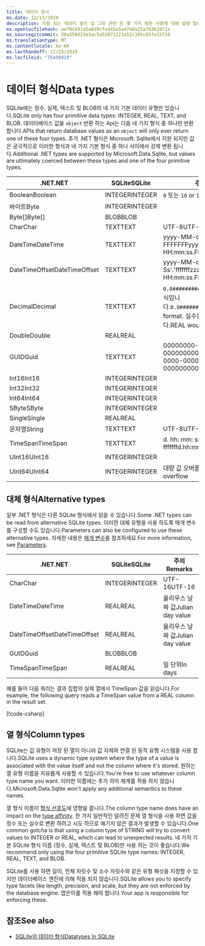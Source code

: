 ```yaml
---
title: 데이터 형식
ms.date: 12/13/2019
description: 지원 되는 데이터 형식 및 그와 관련 된 몇 가지 제한 사항에 대해 설명 합니다.
ms.openlocfilehash: ae70cb91a5a6d9cfed45a5a47dda25a70362871e
ms.sourcegitcommit: 30a558d23e3ac5a52071121a52c305c85fe15726
ms.translationtype: MT
ms.contentlocale: ko-KR
ms.lasthandoff: 12/25/2019
ms.locfileid: "75450419"
---
```

# <a name="data-types"></a><span data-ttu-id="68cd5-103">데이터 형식</span><span class="sxs-lookup"><span data-stu-id="68cd5-103">Data types</span></span>

<span data-ttu-id="68cd5-104">SQLite에는 정수, 실제, 텍스트 및 BLOB의 네 가지 기본 데이터 유형만 있습니다.</span><span class="sxs-lookup"><span data-stu-id="68cd5-104">SQLite only has four primitive data types: INTEGER, REAL, TEXT, and BLOB.</span></span> <span data-ttu-id="68cd5-105">데이터베이스 값을 `object` 반환 하는 Api는 다음 네 가지 형식 중 하나만 반환 합니다.</span><span class="sxs-lookup"><span data-stu-id="68cd5-105">APIs that return database values as an `object` will only ever return one of these four types.</span></span> <span data-ttu-id="68cd5-106">추가 .NET 형식은 Microsoft. Sqlite에서 지원 되지만 값은 궁극적으로 이러한 형식과 네 가지 기본 형식 중 하나 사이에서 강제 변환 됩니다.</span><span class="sxs-lookup"><span data-stu-id="68cd5-106">Additional .NET types are supported by Microsoft.Data.Sqlite, but values are ultimately coerced between these types and one of the four primitive types.</span></span>

| <span data-ttu-id="68cd5-107">.NET</span><span class="sxs-lookup"><span data-stu-id="68cd5-107">.NET</span></span>           | <span data-ttu-id="68cd5-108">SQLite</span><span class="sxs-lookup"><span data-stu-id="68cd5-108">SQLite</span></span>  | <span data-ttu-id="68cd5-109">주의</span><span class="sxs-lookup"><span data-stu-id="68cd5-109">Remarks</span></span>                                                       |
| -------------- | ------- | ------------------------------------------------------------- |
| <span data-ttu-id="68cd5-110">Boolean</span><span class="sxs-lookup"><span data-stu-id="68cd5-110">Boolean</span></span>        | <span data-ttu-id="68cd5-111">INTEGER</span><span class="sxs-lookup"><span data-stu-id="68cd5-111">INTEGER</span></span> | <span data-ttu-id="68cd5-112">`0` 또는 `1`</span><span class="sxs-lookup"><span data-stu-id="68cd5-112">`0` or `1`</span></span>                                                    |
| <span data-ttu-id="68cd5-113">바이트</span><span class="sxs-lookup"><span data-stu-id="68cd5-113">Byte</span></span>           | <span data-ttu-id="68cd5-114">INTEGER</span><span class="sxs-lookup"><span data-stu-id="68cd5-114">INTEGER</span></span> |                                                               |
| <span data-ttu-id="68cd5-115">Byte[]</span><span class="sxs-lookup"><span data-stu-id="68cd5-115">Byte[]</span></span>         | <span data-ttu-id="68cd5-116">BLOB</span><span class="sxs-lookup"><span data-stu-id="68cd5-116">BLOB</span></span>    |                                                               |
| <span data-ttu-id="68cd5-117">Char</span><span class="sxs-lookup"><span data-stu-id="68cd5-117">Char</span></span>           | <span data-ttu-id="68cd5-118">TEXT</span><span class="sxs-lookup"><span data-stu-id="68cd5-118">TEXT</span></span>    | <span data-ttu-id="68cd5-119">UTF-8</span><span class="sxs-lookup"><span data-stu-id="68cd5-119">UTF-8</span></span>                                                         |
| <span data-ttu-id="68cd5-120">DateTime</span><span class="sxs-lookup"><span data-stu-id="68cd5-120">DateTime</span></span>       | <span data-ttu-id="68cd5-121">TEXT</span><span class="sxs-lookup"><span data-stu-id="68cd5-121">TEXT</span></span>    | <span data-ttu-id="68cd5-122">yyyy-MM-dd HH: MM: ss. FFFFFFF</span><span class="sxs-lookup"><span data-stu-id="68cd5-122">yyyy-MM-dd HH:mm:ss.FFFFFFF</span></span>                                   |
| <span data-ttu-id="68cd5-123">DateTimeOffset</span><span class="sxs-lookup"><span data-stu-id="68cd5-123">DateTimeOffset</span></span> | <span data-ttu-id="68cd5-124">TEXT</span><span class="sxs-lookup"><span data-stu-id="68cd5-124">TEXT</span></span>    | <span data-ttu-id="68cd5-125">yyyy-MM-dd HH: MM: ss. Ss'.'fffffffzzz</span><span class="sxs-lookup"><span data-stu-id="68cd5-125">yyyy-MM-dd HH:mm:ss.FFFFFFFzzz</span></span>                                |
| <span data-ttu-id="68cd5-126">Decimal</span><span class="sxs-lookup"><span data-stu-id="68cd5-126">Decimal</span></span>        | <span data-ttu-id="68cd5-127">TEXT</span><span class="sxs-lookup"><span data-stu-id="68cd5-127">TEXT</span></span>    | <span data-ttu-id="68cd5-128">`0.0###########################` 형식입니다.</span><span class="sxs-lookup"><span data-stu-id="68cd5-128">`0.0###########################` format.</span></span> <span data-ttu-id="68cd5-129">실수는 손실이 될 것입니다.</span><span class="sxs-lookup"><span data-stu-id="68cd5-129">REAL would be lossy.</span></span> |
| <span data-ttu-id="68cd5-130">Double</span><span class="sxs-lookup"><span data-stu-id="68cd5-130">Double</span></span>         | <span data-ttu-id="68cd5-131">REAL</span><span class="sxs-lookup"><span data-stu-id="68cd5-131">REAL</span></span>    |                                                               |
| <span data-ttu-id="68cd5-132">GUID</span><span class="sxs-lookup"><span data-stu-id="68cd5-132">Guid</span></span>           | <span data-ttu-id="68cd5-133">TEXT</span><span class="sxs-lookup"><span data-stu-id="68cd5-133">TEXT</span></span>    | <span data-ttu-id="68cd5-134">00000000-0000-0000-0000-000000000000</span><span class="sxs-lookup"><span data-stu-id="68cd5-134">00000000-0000-0000-0000-000000000000</span></span>                          |
| <span data-ttu-id="68cd5-135">Int16</span><span class="sxs-lookup"><span data-stu-id="68cd5-135">Int16</span></span>          | <span data-ttu-id="68cd5-136">INTEGER</span><span class="sxs-lookup"><span data-stu-id="68cd5-136">INTEGER</span></span> |                                                               |
| <span data-ttu-id="68cd5-137">Int32</span><span class="sxs-lookup"><span data-stu-id="68cd5-137">Int32</span></span>          | <span data-ttu-id="68cd5-138">INTEGER</span><span class="sxs-lookup"><span data-stu-id="68cd5-138">INTEGER</span></span> |                                                               |
| <span data-ttu-id="68cd5-139">Int64</span><span class="sxs-lookup"><span data-stu-id="68cd5-139">Int64</span></span>          | <span data-ttu-id="68cd5-140">INTEGER</span><span class="sxs-lookup"><span data-stu-id="68cd5-140">INTEGER</span></span> |                                                               |
| <span data-ttu-id="68cd5-141">SByte</span><span class="sxs-lookup"><span data-stu-id="68cd5-141">SByte</span></span>          | <span data-ttu-id="68cd5-142">INTEGER</span><span class="sxs-lookup"><span data-stu-id="68cd5-142">INTEGER</span></span> |                                                               |
| <span data-ttu-id="68cd5-143">Single</span><span class="sxs-lookup"><span data-stu-id="68cd5-143">Single</span></span>         | <span data-ttu-id="68cd5-144">REAL</span><span class="sxs-lookup"><span data-stu-id="68cd5-144">REAL</span></span>    |                                                               |
| <span data-ttu-id="68cd5-145">문자열</span><span class="sxs-lookup"><span data-stu-id="68cd5-145">String</span></span>         | <span data-ttu-id="68cd5-146">TEXT</span><span class="sxs-lookup"><span data-stu-id="68cd5-146">TEXT</span></span>    | <span data-ttu-id="68cd5-147">UTF-8</span><span class="sxs-lookup"><span data-stu-id="68cd5-147">UTF-8</span></span>                                                         |
| <span data-ttu-id="68cd5-148">TimeSpan</span><span class="sxs-lookup"><span data-stu-id="68cd5-148">TimeSpan</span></span>       | <span data-ttu-id="68cd5-149">TEXT</span><span class="sxs-lookup"><span data-stu-id="68cd5-149">TEXT</span></span>    | <span data-ttu-id="68cd5-150">d. hh: mm: ss. fffffff</span><span class="sxs-lookup"><span data-stu-id="68cd5-150">d.hh:mm:ss.fffffff</span></span>                                            |
| <span data-ttu-id="68cd5-151">UInt16</span><span class="sxs-lookup"><span data-stu-id="68cd5-151">UInt16</span></span>         | <span data-ttu-id="68cd5-152">INTEGER</span><span class="sxs-lookup"><span data-stu-id="68cd5-152">INTEGER</span></span> |                                                               |
| <span data-ttu-id="68cd5-153">UInt64</span><span class="sxs-lookup"><span data-stu-id="68cd5-153">UInt64</span></span>         | <span data-ttu-id="68cd5-154">INTEGER</span><span class="sxs-lookup"><span data-stu-id="68cd5-154">INTEGER</span></span> | <span data-ttu-id="68cd5-155">대량 값 오버플로</span><span class="sxs-lookup"><span data-stu-id="68cd5-155">Large values overflow</span></span>                                         |

## <a name="alternative-types"></a><span data-ttu-id="68cd5-156">대체 형식</span><span class="sxs-lookup"><span data-stu-id="68cd5-156">Alternative types</span></span>

<span data-ttu-id="68cd5-157">일부 .NET 형식은 다른 SQLite 형식에서 읽을 수 있습니다.</span><span class="sxs-lookup"><span data-stu-id="68cd5-157">Some .NET types can be read from alternative SQLite types.</span></span> <span data-ttu-id="68cd5-158">이러한 대체 유형을 사용 하도록 매개 변수를 구성할 수도 있습니다.</span><span class="sxs-lookup"><span data-stu-id="68cd5-158">Parameters can also be configured to use these alternative types.</span></span> <span data-ttu-id="68cd5-159">자세한 내용은 [매개 변수](parameters.md#alternative-types)를 참조하세요.</span><span class="sxs-lookup"><span data-stu-id="68cd5-159">For more information, see [Parameters](parameters.md#alternative-types).</span></span>

| <span data-ttu-id="68cd5-160">.NET</span><span class="sxs-lookup"><span data-stu-id="68cd5-160">.NET</span></span>           | <span data-ttu-id="68cd5-161">SQLite</span><span class="sxs-lookup"><span data-stu-id="68cd5-161">SQLite</span></span>  | <span data-ttu-id="68cd5-162">주의</span><span class="sxs-lookup"><span data-stu-id="68cd5-162">Remarks</span></span>          |
| -------------- | ------- | ---------------- |
| <span data-ttu-id="68cd5-163">Char</span><span class="sxs-lookup"><span data-stu-id="68cd5-163">Char</span></span>           | <span data-ttu-id="68cd5-164">INTEGER</span><span class="sxs-lookup"><span data-stu-id="68cd5-164">INTEGER</span></span> | <span data-ttu-id="68cd5-165">UTF-16</span><span class="sxs-lookup"><span data-stu-id="68cd5-165">UTF-16</span></span>           |
| <span data-ttu-id="68cd5-166">DateTime</span><span class="sxs-lookup"><span data-stu-id="68cd5-166">DateTime</span></span>       | <span data-ttu-id="68cd5-167">REAL</span><span class="sxs-lookup"><span data-stu-id="68cd5-167">REAL</span></span>    | <span data-ttu-id="68cd5-168">율리우스 날짜 값</span><span class="sxs-lookup"><span data-stu-id="68cd5-168">Julian day value</span></span> |
| <span data-ttu-id="68cd5-169">DateTimeOffset</span><span class="sxs-lookup"><span data-stu-id="68cd5-169">DateTimeOffset</span></span> | <span data-ttu-id="68cd5-170">REAL</span><span class="sxs-lookup"><span data-stu-id="68cd5-170">REAL</span></span>    | <span data-ttu-id="68cd5-171">율리우스 날짜 값</span><span class="sxs-lookup"><span data-stu-id="68cd5-171">Julian day value</span></span> |
| <span data-ttu-id="68cd5-172">GUID</span><span class="sxs-lookup"><span data-stu-id="68cd5-172">Guid</span></span>           | <span data-ttu-id="68cd5-173">BLOB</span><span class="sxs-lookup"><span data-stu-id="68cd5-173">BLOB</span></span>    |                  |
| <span data-ttu-id="68cd5-174">TimeSpan</span><span class="sxs-lookup"><span data-stu-id="68cd5-174">TimeSpan</span></span>       | <span data-ttu-id="68cd5-175">REAL</span><span class="sxs-lookup"><span data-stu-id="68cd5-175">REAL</span></span>    | <span data-ttu-id="68cd5-176">일 단위</span><span class="sxs-lookup"><span data-stu-id="68cd5-176">In days</span></span>          |

<span data-ttu-id="68cd5-177">예를 들어 다음 쿼리는 결과 집합의 실제 열에서 TimeSpan 값을 읽습니다.</span><span class="sxs-lookup"><span data-stu-id="68cd5-177">For example, the following query reads a TimeSpan value from a REAL column in the result set.</span></span>

[!code-csharp[](../../../../samples/snippets/standard/data/sqlite/DateAndTimeSample/Program.cs?name=snippet_AlternativeType)]

## <a name="column-types"></a><span data-ttu-id="68cd5-178">열 형식</span><span class="sxs-lookup"><span data-stu-id="68cd5-178">Column types</span></span>

<span data-ttu-id="68cd5-179">SQLite는 값 유형이 저장 된 열이 아니라 값 자체와 연결 된 동적 유형 시스템을 사용 합니다.</span><span class="sxs-lookup"><span data-stu-id="68cd5-179">SQLite uses a dynamic type system where the type of a value is associated with the value itself and not the column where it's stored.</span></span> <span data-ttu-id="68cd5-180">원하는 열 유형 이름을 자유롭게 사용할 수 있습니다.</span><span class="sxs-lookup"><span data-stu-id="68cd5-180">You're free to use whatever column type name you want.</span></span> <span data-ttu-id="68cd5-181">이러한 이름에는 추가 의미 체계를 적용 하지 않습니다.</span><span class="sxs-lookup"><span data-stu-id="68cd5-181">Microsoft.Data.Sqlite won't apply any additional semantics to these names.</span></span>

<span data-ttu-id="68cd5-182">열 형식 이름이 [형식 선호도](https://www.sqlite.org/datatype3.html#type_affinity)에 영향을 줍니다.</span><span class="sxs-lookup"><span data-stu-id="68cd5-182">The column type name does have an impact on the [type affinity](https://www.sqlite.org/datatype3.html#type_affinity).</span></span> <span data-ttu-id="68cd5-183">한 가지 일반적인 알려진 문제 열 형식을 사용 하면 값을 정수 또는 실수로 변환 하려고 시도 하므로 예기치 않은 결과가 발생할 수 있습니다.</span><span class="sxs-lookup"><span data-stu-id="68cd5-183">One common gotcha is that using a column type of STRING will try to convert values to INTEGER or REAL, which can lead to unexpected results.</span></span> <span data-ttu-id="68cd5-184">네 가지 기본 SQLite 형식 이름 (정수, 실제, 텍스트 및 BLOB)만 사용 하는 것이 좋습니다.</span><span class="sxs-lookup"><span data-stu-id="68cd5-184">We recommend only using the four primitive SQLite type names: INTEGER, REAL, TEXT, and BLOB.</span></span>

<span data-ttu-id="68cd5-185">SQLite를 사용 하면 길이, 전체 자릿수 및 소수 자릿수와 같은 유형 패싯을 지정할 수 있지만 데이터베이스 엔진에 의해 적용 되지 않습니다.</span><span class="sxs-lookup"><span data-stu-id="68cd5-185">SQLite allows you to specify type facets like length, precision, and scale, but they are not enforced by the database engine.</span></span> <span data-ttu-id="68cd5-186">앱은이를 적용 해야 합니다.</span><span class="sxs-lookup"><span data-stu-id="68cd5-186">Your app is responsible for enforcing these.</span></span>

## <a name="see-also"></a><span data-ttu-id="68cd5-187">참조</span><span class="sxs-lookup"><span data-stu-id="68cd5-187">See also</span></span>

- [<span data-ttu-id="68cd5-188">SQLite의 데이터 형식</span><span class="sxs-lookup"><span data-stu-id="68cd5-188">Datatypes In SQLite</span></span>](https://www.sqlite.org/datatype3.html)
